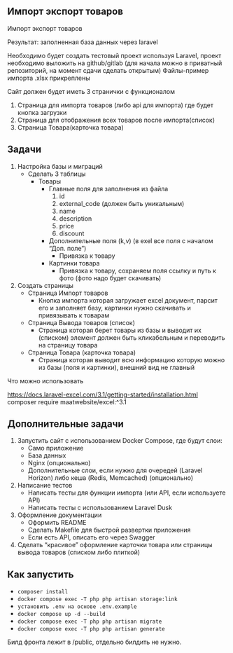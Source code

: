 ## Импорт экспорт товаров

Импорт экспорт товаров

Результат: заполненная база данных через laravel

Необходимо будет создать тестовый проект используя Laravel, проект необходимо выложить на github/gitlab (для начала
можно в приватный репозиторий, на момент сдачи сделать открытым)
Файлы-пример импорта .xlsx прикреплены

Сайт должен будет иметь 3 странички с функционалом
<ol>
<li>Страница для импорта товаров (либо api для импорта) где будет кнопка загрузки</li>
<li>Страница для отображения всех товаров после импорта(список)</li>
<li>Страница Товара(карточка товара)</li>
</ol>

## Задачи

<ol>
   <li>
      Настройка базы и миграций
      <ul>
         <li>
            Сделать 3 таблицы
            <ul>
               <li>
                  Товары
                  <ul>
                     <li>
                        Главные поля для заполнения из файла
                        <ol>
                           <li>id</li>
                           <li>external_code (должен быть уникальным)</li>
                           <li>name</li>
                           <li>description</li>
                           <li>price</li>
                           <li>discount</li>
                        </ol>
                     </li>
                     <li>
                        Дополнительные поля (k,v) (в exel все поля с началом “Доп. поле”)
                        <ul>
                           <li>Привязка к товару</li>
                        </ul>
                     </li>
                     <li>
                        Картинки товара
                        <ul>
                           <li>Привязка к товару, сохраняем поля ссылку и путь к фото (фото надо будет скачивать)</li>
                        </ul>
                     </li>
                  </ul>
               </li>
            </ul>
         </li>
      </ul>
   </li>
   <li>
      Создать страницы
      <ul>
         <li>
            Страница Импорт товаров
            <ul>
               <li>Кнопка импорта которая загружает excel документ, парсит его и заполняет базу, картинки нужно скачивать и привязывать к товарам</li>
            </ul>
         </li>
         <li>
            Страница Вывода товаров (список)
            <ul>
               <li>Страница которая берет товары из базы и выводит их (списком) элемент должен быть кликабельным и переводить на страницу товара</li>
            </ul>
         </li>
         <li>
            Страница Товара (карточка товара)
            <ul>
               <li>Страница которая выводит всю информацию которую можно из базы (поля и картинки), внешний вид не главный</li>
            </ul>
         </li>
      </ul>
   </li>
</ol>

Что можно использовать

https://docs.laravel-excel.com/3.1/getting-started/installation.html
composer require maatwebsite/excel:^3.1

## Дополнительные задачи
<ol>
   <li>
      Запустить сайт с использованием Docker Compose, где будут слои:
      <ul>
         <li>Само приложение</li>
         <li>База данных</li>
         <li>Nginx (опционально)</li>
         <li>Дополнительные слои, если нужно для очередей (Laravel Horizon) либо кеша (Redis, Memcached) (опционально)</li>
      </ul>
   </li>
   <li>
      Написание тестов
      <ul>
         <li>Написать тесты для функции импорта (или API, если используете API)</li>
         <li>Написать тесты с использованием Laravel Dusk</li>
      </ul>
   </li>
   <li>
      Оформление документации
      <ul>
         <li>Оформить README</li>
         <li>Сделать Makefile для быстрой развертки приложения</li>
         <li>Если есть API, описать его через Swagger</li>
      </ul>
   </li>
   <li>Сделать “красивое” оформление карточки товара или страницы вывода товаров (списком либо плиткой)</li>
</ol>

## Как запустить
* `composer install`
* `docker compose exec -T php php artisan storage:link`
* `установить .env на основе .env.example`
* `docker compose up -d --build`
* `docker compose exec -T php php artisan migrate`
* `docker compose exec -T php php artisan generate`

Билд фронта лежит в /public, отдельно билдить не нужно.


